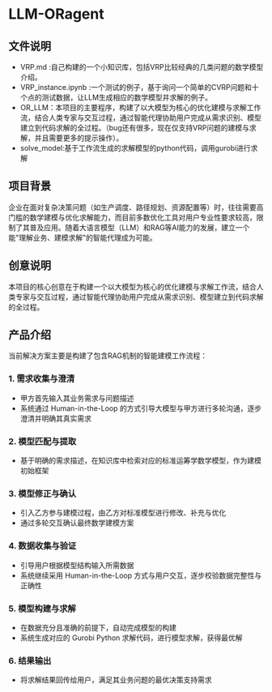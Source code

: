 # LLM-ORagent

## 文件说明
- VRP.md :自己构建的一个小知识库，包括VRP比较经典的几类问题的数学模型介绍。
- VRP_instance.ipynb :一个测试的例子，基于询问一个简单的CVRP问题和十个点的测试数据，让LLM生成相应的数学模型并求解的例子。
- OR_LLM：本项目的主要程序，构建了以大模型为核心的优化建模与求解工作流，结合人类专家与交互过程，通过智能代理协助用户完成从需求识别、模型建立到代码求解的全过程。（bug还有很多，现在仅支持VRP问题的建模与求解，并且需要更多的提示操作）。
- solve_model:基于工作流生成的求解模型的python代码，调用gurobi进行求解


## 项目背景
企业在面对复杂决策问题（如生产调度、路径规划、资源配置等）时，往往需要高门槛的数学建模与优化求解能力，而目前多数优化工具对用户专业性要求较高，限制了其普及应用。随着大语言模型（LLM）和RAG等AI能力的发展，建立一个能"理解业务、建模求解"的智能代理成为可能。

## 创意说明
本项目的核心创意在于构建一个以大模型为核心的优化建模与求解工作流，结合人类专家与交互过程，通过智能代理协助用户完成从需求识别、模型建立到代码求解的全过程。

## 产品介绍
当前解决方案主要是构建了包含RAG机制的智能建模工作流程：

### 1. 需求收集与澄清
- 甲方首先输入其业务需求与问题描述
- 系统通过 Human-in-the-Loop 的方式引导大模型与甲方进行多轮沟通，逐步澄清并明确其真实需求

### 2. 模型匹配与提取
- 基于明确的需求描述，在知识库中检索对应的标准运筹学数学模型，作为建模初始框架

### 3. 模型修正与确认
- 引入乙方参与建模过程，由乙方对标准模型进行修改、补充与优化
- 通过多轮交互确认最终数学建模方案

### 4. 数据收集与验证
- 引导用户根据模型结构输入所需数据
- 系统继续采用 Human-in-the-Loop 方式与用户交互，逐步校验数据完整性与正确性

### 5. 模型构建与求解
- 在数据充分且准确的前提下，自动完成模型的构建
- 系统生成对应的 Gurobi Python 求解代码，进行模型求解，获得最优解

### 6. 结果输出
- 将求解结果回传给用户，满足其业务问题的最优决策支持需求
